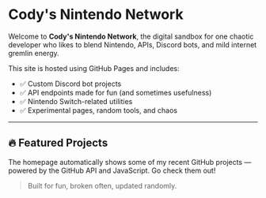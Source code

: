 # Cody's Nintendo Network

Welcome to **Cody's Nintendo Network**, the digital sandbox for one chaotic developer who likes to blend Nintendo, APIs, Discord bots, and mild internet gremlin energy.

This site is hosted using GitHub Pages and includes:
- ✅ Custom Discord bot projects
- ✅ API endpoints made for fun (and sometimes usefulness)
- ✅ Nintendo Switch-related utilities
- ✅ Experimental pages, random tools, and chaos

---

## 🔥 Featured Projects

The homepage automatically shows some of my recent GitHub projects — powered by the GitHub API and JavaScript. Go check them out!

> Built for fun, broken often, updated randomly.
